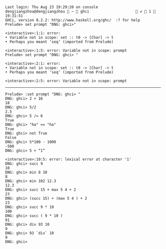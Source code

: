 
    Last login: Thu Aug 23 19:29:20 on console
    dengjiangzhou@dengjiangzhou  ~  ghci                      ✔  1  19:31:51 
    GHCi, version 8.2.2: http://www.haskell.org/ghc/  :? for help
    Prelude> set prompt "DNG: ghci>"

    <interactive>:1:1: error:
    • Variable not in scope: set :: t0 -> [Char] -> t
    • Perhaps you meant ‘seq’ (imported from Prelude)

    <interactive>:1:5: error: Variable not in scope: prompt
    Prelude> set prompt "DNG: ghci> "

    <interactive>:2:1: error:
    • Variable not in scope: set :: t0 -> [Char] -> t
    • Perhaps you meant ‘seq’ (imported from Prelude)

    <interactive>:2:5: error: Variable not in scope: prompt
    
<hr>    
    
    
    Prelude> :set prompt "DNG: ghci> "
    DNG: ghci> 2 + 16
    18
    DNG: ghci> 5/2
    2.5
    DNG: ghci> 5 /= 6
    True
    DNG: ghci> "ha" == "ha"
    True
    DNG: ghci> not True
    False
    DNG: ghci> 5*100 - 1000
    -500
    DNG: ghci> 5 + “1”

    <interactive>:10:5: error: lexical error at character '1'
    DNG: ghci> succ 9
    10
    DNG: ghci> min 8 10
    8
    DNG: ghci> min 102 12.3
    12.3
    DNG: ghci> succ 15 + max 5 4 + 2
    23
    DNG: ghci> (succ 15) + (max 5 4 ) + 2
    23
    DNG: ghci> succ 9 * 10
    100
    DNG: ghci> succ ( 9 * 10 )
    91
    DNG: ghci> div 93 10
    9
    DNG: ghci> 93 `div` 10
    9
    DNG: ghci> 
